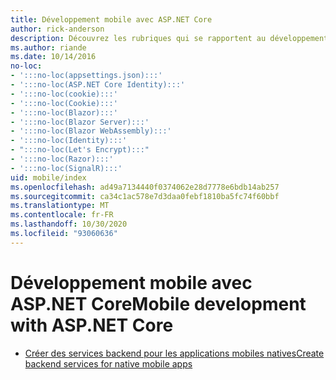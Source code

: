 ```yaml
---
title: Développement mobile avec ASP.NET Core
author: rick-anderson
description: Découvrez les rubriques qui se rapportent au développement mobile avec ASP.NET Core.
ms.author: riande
ms.date: 10/14/2016
no-loc:
- ':::no-loc(appsettings.json):::'
- ':::no-loc(ASP.NET Core Identity):::'
- ':::no-loc(cookie):::'
- ':::no-loc(Cookie):::'
- ':::no-loc(Blazor):::'
- ':::no-loc(Blazor Server):::'
- ':::no-loc(Blazor WebAssembly):::'
- ':::no-loc(Identity):::'
- ":::no-loc(Let's Encrypt):::"
- ':::no-loc(Razor):::'
- ':::no-loc(SignalR):::'
uid: mobile/index
ms.openlocfilehash: ad49a7134440f0374062e28d7778e6bdb14ab257
ms.sourcegitcommit: ca34c1ac578e7d3daa0febf1810ba5fc74f60bbf
ms.translationtype: MT
ms.contentlocale: fr-FR
ms.lasthandoff: 10/30/2020
ms.locfileid: "93060636"
---
```

# <a name="mobile-development-with-aspnet-core"></a><span data-ttu-id="62693-103">Développement mobile avec ASP.NET Core</span><span class="sxs-lookup"><span data-stu-id="62693-103">Mobile development with ASP.NET Core</span></span>

* [<span data-ttu-id="62693-104">Créer des services backend pour les applications mobiles natives</span><span class="sxs-lookup"><span data-stu-id="62693-104">Create backend services for native mobile apps</span></span>](native-mobile-backend.md)
